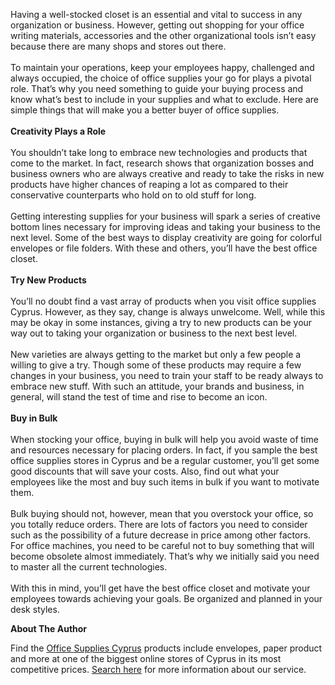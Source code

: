 <div class="body">
<div class="description_wrapper">
<p>Having a well-stocked closet is an essential and vital to success in any organization or business. However, getting out shopping for your office writing materials, accessories and the other organizational tools isn’t easy because there are many shops and stores out there. <br /><br />To maintain your operations, keep your employees happy, challenged and always occupied, the choice of office supplies your go for plays a pivotal role. That’s why you need something to guide your buying process and know what’s best to include in your supplies and what to exclude. Here are simple things that will make you a better buyer of office supplies.<br /><br /><strong>Creativity Plays a Role</strong><br /><br />You shouldn’t take long to embrace new technologies and products that come to the market. In fact, research shows that organization bosses and business owners who are always creative and ready to take the risks in new products have higher chances of reaping a lot as compared to their conservative counterparts who hold on to old stuff for long.<br /><br />Getting interesting supplies for your business will spark a series of creative bottom lines necessary for improving ideas and taking your business to the next level. Some of the best ways to display creativity are going for colorful envelopes or file folders. With these and others, you’ll have the best office closet.<br /><br /><strong>Try New Products</strong><br /><br />You’ll no doubt find a vast array of products when you visit office supplies Cyprus. However, as they say, change is always unwelcome. Well, while this may be okay in some instances, giving a try to new products can be your way out to taking your organization or business to the next best level.<br /><br />New varieties are always getting to the market but only a few people a willing to give a try. Though some of these products may require a few changes in your business, you need to train your staff to be ready always to embrace new stuff. With such an attitude, your brands and business, in general, will stand the test of time and rise to become an icon.<br /><br /><strong>Buy in Bulk</strong><br /><br />When stocking your office, buying in bulk will help you avoid waste of time and resources necessary for placing orders. In fact, if you sample the best office supplies stores in Cyprus and be a regular customer, you’ll get some good discounts that will save your costs. Also, find out what your employees like the most and buy such items in bulk if you want to motivate them.<br /><br />Bulk buying should not, however, mean that you overstock your office, so you totally reduce orders. There are lots of factors you need to consider such as the possibility of a future decrease in price among other factors. For office machines, you need to be careful not to buy something that will become obsolete almost immediately. That’s why we initially said you need to master all the current technologies. <br /><br />With this in mind, you’ll get have the best office closet and motivate your employees towards achieving your goals. Be organized and planned in your desk styles.</p>
<p><strong>About The Author</strong></p>
<p>Find the <a href="http://www.allinone.com.cy/office-supplies">Office Supplies Cyprus</a> products include envelopes, paper product and more at one of the biggest online stores of Cyprus in its most competitive prices. <a href="http://www.allinone.com.cy/">Search here</a> for more information about our service.</p>
</div>
</div>
